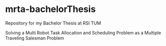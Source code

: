 # mrta-bachelorThesis

Repository for my Bachelor Thesis at RSI TUM

Solving a Multi Robot Task Allocation and Scheduling Problem as a Multiple Traveling Salesman Problem
